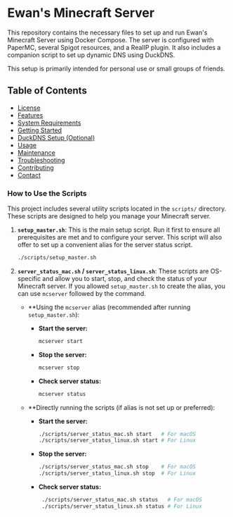 # Ewan's Minecraft Server

This repository contains the necessary files to set up and run Ewan's Minecraft Server using Docker Compose. The server is configured with PaperMC, several Spigot resources, and a RealIP plugin. It also includes a companion script to set up dynamic DNS using DuckDNS.

This setup is primarily intended for personal use or small groups of friends.

## Table of Contents

* [License](./LICENSE)
* [Features](./docs/features.md)
* [System Requirements](./docs/system-requirements.md)
* [Getting Started](./docs/getting-started.md)
* [DuckDNS Setup (Optional)](./docs/duckdns.md)
* [Usage](./docs/usage.md)
* [Maintenance](./docs/maintenance.md)
* [Troubleshooting](./docs/troubleshooting.md)
* [Contributing](./docs/contributing.md)
* [Contact](./docs/contact.md)

### How to Use the Scripts

This project includes several utility scripts located in the `scripts/` directory. These scripts are designed to help you manage your Minecraft server.

1. **`setup_master.sh`**: This is the main setup script. Run it first to ensure all prerequisites are met and to configure your server. This script will also offer to set up a convenient alias for the server status script.

    ```bash
    ./scripts/setup_master.sh
    ```

2. **`server_status_mac.sh` / `server_status_linux.sh`**: These scripts are OS-specific and allow you to start, stop, and check the status of your Minecraft server. If you allowed `setup_master.sh` to create the alias, you can use `mcserver` followed by the command.

    * **Using the `mcserver` alias (recommended after running `setup_master.sh`):

        * **Start the server:**

            ```bash
            mcserver start
            ```

        * **Stop the server:**

            ```bash
            mcserver stop
            ```

        * **Check server status:**

            ```bash
            mcserver status
            ```

    * **Directly running the scripts (if alias is not set up or preferred):

        * **Start the server:**

            ```bash
            ./scripts/server_status_mac.sh start   # For macOS
            ./scripts/server_status_linux.sh start # For Linux
            ```

        * **Stop the server:**

            ```bash
            ./scripts/server_status_mac.sh stop    # For macOS
            ./scripts/server_status_linux.sh stop  # For Linux
            ```

        * **Check server status:**

            ```bash
             ./scripts/server_status_mac.sh status   # For macOS
             ./scripts/server_status_linux.sh status # For Linux
             ```
